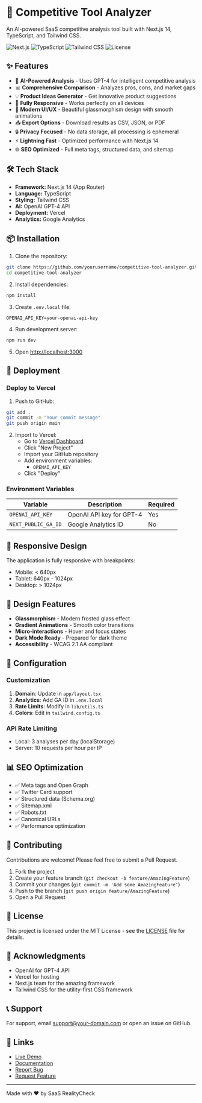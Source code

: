 # 🚀 Competitive Tool Analyzer

An AI-powered SaaS competitive analysis tool built with Next.js 14, TypeScript, and Tailwind CSS.

![Next.js](https://img.shields.io/badge/Next.js-14-black)
![TypeScript](https://img.shields.io/badge/TypeScript-5.0-blue)
![Tailwind CSS](https://img.shields.io/badge/Tailwind-3.4-38bdf8)
![License](https://img.shields.io/badge/License-MIT-green)

## ✨ Features

- 🤖 **AI-Powered Analysis** - Uses GPT-4 for intelligent competitive analysis
- 📊 **Comprehensive Comparison** - Analyzes pros, cons, and market gaps
- 💡 **Product Ideas Generator** - Get innovative product suggestions
- 📱 **Fully Responsive** - Works perfectly on all devices
- 🎨 **Modern UI/UX** - Beautiful glassmorphism design with smooth animations
- 📥 **Export Options** - Download results as CSV, JSON, or PDF
- 🔒 **Privacy Focused** - No data storage, all processing is ephemeral
- ⚡ **Lightning Fast** - Optimized performance with Next.js 14
- 🌐 **SEO Optimized** - Full meta tags, structured data, and sitemap

## 🛠️ Tech Stack

- **Framework:** Next.js 14 (App Router)
- **Language:** TypeScript
- **Styling:** Tailwind CSS
- **AI:** OpenAI GPT-4 API
- **Deployment:** Vercel
- **Analytics:** Google Analytics

## 📦 Installation

1. Clone the repository:
```bash
git clone https://github.com/yourusername/competitive-tool-analyzer.git
cd competitive-tool-analyzer
```

2. Install dependencies:
```bash
npm install
```

3. Create `.env.local` file:
```env
OPENAI_API_KEY=your-openai-api-key
```

4. Run development server:
```bash
npm run dev
```

5. Open [http://localhost:3000](http://localhost:3000)

## 🚀 Deployment

### Deploy to Vercel

1. Push to GitHub:
```bash
git add .
git commit -m "Your commit message"
git push origin main
```

2. Import to Vercel:
   - Go to [Vercel Dashboard](https://vercel.com/dashboard)
   - Click "New Project"
   - Import your GitHub repository
   - Add environment variables:
     - `OPENAI_API_KEY`
   - Click "Deploy"

### Environment Variables

| Variable | Description | Required |
|----------|-------------|----------|
| `OPENAI_API_KEY` | OpenAI API key for GPT-4 | Yes |
| `NEXT_PUBLIC_GA_ID` | Google Analytics ID | No |

## 📱 Responsive Design

The application is fully responsive with breakpoints:
- Mobile: < 640px
- Tablet: 640px - 1024px
- Desktop: > 1024px

## 🎨 Design Features

- **Glassmorphism** - Modern frosted glass effect
- **Gradient Animations** - Smooth color transitions
- **Micro-interactions** - Hover and focus states
- **Dark Mode Ready** - Prepared for dark theme
- **Accessibility** - WCAG 2.1 AA compliant

## 🔧 Configuration

### Customization

1. **Domain**: Update in `app/layout.tsx`
2. **Analytics**: Add GA ID in `.env.local`
3. **Rate Limits**: Modify in `lib/utils.ts`
4. **Colors**: Edit in `tailwind.config.ts`

### API Rate Limiting

- Local: 3 analyses per day (localStorage)
- Server: 10 requests per hour per IP

## 📊 SEO Optimization

- ✅ Meta tags and Open Graph
- ✅ Twitter Card support
- ✅ Structured data (Schema.org)
- ✅ Sitemap.xml
- ✅ Robots.txt
- ✅ Canonical URLs
- ✅ Performance optimization

## 🤝 Contributing

Contributions are welcome! Please feel free to submit a Pull Request.

1. Fork the project
2. Create your feature branch (`git checkout -b feature/AmazingFeature`)
3. Commit your changes (`git commit -m 'Add some AmazingFeature'`)
4. Push to the branch (`git push origin feature/AmazingFeature`)
5. Open a Pull Request

## 📄 License

This project is licensed under the MIT License - see the [LICENSE](LICENSE) file for details.

## 🙏 Acknowledgments

- OpenAI for GPT-4 API
- Vercel for hosting
- Next.js team for the amazing framework
- Tailwind CSS for the utility-first CSS framework

## 📞 Support

For support, email support@your-domain.com or open an issue on GitHub.

## 🔗 Links

- [Live Demo](https://your-domain.com)
- [Documentation](https://github.com/yourusername/competitive-tool-analyzer/wiki)
- [Report Bug](https://github.com/yourusername/competitive-tool-analyzer/issues)
- [Request Feature](https://github.com/yourusername/competitive-tool-analyzer/issues)

---

Made with ❤️ by SaaS RealityCheck